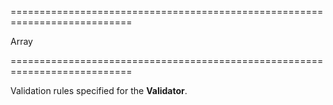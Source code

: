===========================================================================
<!--type-->Array<RequiredRule, NumericRule, RangeRule, StringLengthRule, CustomRule, CompareRule, PatternRule, EmailRule><!--/type-->
===========================================================================

<!--shortDescription-->
Validation rules specified for the **Validator**.
<!--/shortDescription-->

<!--fullDescription-->

<!--/fullDescription-->